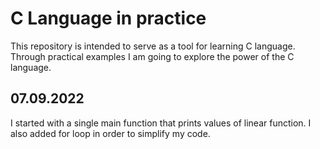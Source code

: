 # C Language in practice

This repository is intended to serve as a tool for learning C language. Through practical examples I am going to explore the power of the C language.

## 07.09.2022 

I started with a single main function that prints values of linear function. I also added for loop in order to simplify my code.

